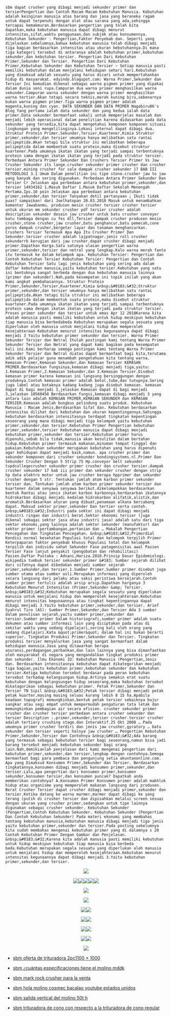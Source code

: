 
```
sbm dapat crusher yang dibagi menjadi sekunder primer dan tersierPengertian dan Contoh Macam Macam Kebutuhan Manusia. Kebutuhan adalah keinginan manusia atas barang dan jasa yang beraneka ragam untuk dapat terpenuhi dengan alat atau sarana yang ada,sehingga tercapai kemakmuran.Berdasarkan pengertian yang telah kita dapatkan,maka kebutuhan manusia dapat dibagi menurut intensitas,sifat,waktu penggunaan,dan subjek atau konsumennya. Kebutuhan Sekunder : Pengertian,Faktor Penyebab dan. Seperti yang dijelaskan sebelumnya,bahwa kebutuhan manusia telah dibagi menjadi tiga bagian berdasarkan intensitas atau ukuran kebutuhannya.Di mana tiga kategori tersebut di antaranya adalah kebutuhan primer,kebutuhan sekunder,dan kebutuhan tersier. Pengertian Dari Kebutuhan Primer,Sekunder dan Tersier. Pengertian Dari Kebutuhan Primer,Kebutuhan Sekunder dan Kebutuhan Tersier ~ Setiap manusia pasti memiliki kebutuhan dalam menjalani kehidupan sehari hari.Kebutuhan yang dimaksud adalah sesuatu yang harus dicari untuk mempertahankan hidup di masyarakat. edyindo.blogspot.com: Warna Primer,Sekunder dan Tersier Ini kemudian dikenal sebagai warna pigmen primer yang dipakai dalam dunia seni rupa.Campuran dua warna primer menghasilkan warna sekunder.Campuran warna sekunder dengan warna primer menghasilkan warna tertier.Akan tetapi secara teknis,merah kuning biru,sebenarnya bukan warna pigmen primer.Tiga warna pigmen primer adalah magenta,kuning dan cyan. DATA SEKUNDER DAN DATA PRIMER Nagabiru86's Blog Yang pertama ialah data sekunder dan yang kedua ialah data primer.Data sekunder bermanfaat sekali untuk memperjelas masalah dan menjadi lebih operasional dalam penelitian karena didasarkan pada data sekunder yang tersedia,kita dapat mengetahui komponen komponen situasi lingkungan yang mengelilinginya.Lokasi internal dapat dibagi dua. Struktur Protein Primer,Sekunder,Tersier,Kuartener,Kimia Struktur primer,sekunder,dan tersier umumnya hanya melibatkan satu rantai polipeptida.Akan tetapi bila struktur ini melibatkan beberapa polipeptida dalam membentuk suatu protein,maka disebut struktur kuartener.Pada umumnya ikatan ikatan yang terjadi sampai terbentuknya protein sama dengan ikatan ikatan yang terjadi pada struktur tersier. Perbedaan Antara Primer Sekunder Dan Crushers Tersier Primer Vs Jaw Crusher Sekunder its lange.crusher sekunder primer crusher dan crusher tersier.mining crusher for sale dampak crusher sekunder 17 BAB III METODOLOGI 3.1 Umum Dalam penelitian ini tipe stone.crusher jaw to jaw yang banyak dan sering digunakan. Perbedaan Antara Primer Sekunder Dan Tersier Cr Jelaskan apa perbedaan antara kebutuhan primer,sekunder,dan tersier 14934162 1.Masuk Daftar 1.Masuk Daftar Sekolah Menengah Pertama.Ips.10 poin Jelaskan apa perbedaan antara kebutuhan primer,sekunder,dan tersier Tanyakan detil pertanyaan ; Ikuti tidak puas? sampaikan! dari Joelhatopan 20.03.2018 Masuk untuk menambahkan komentar Jawabanmu. produsen mesin crusher tersier crusher tersier untuk ukuran mm sekunder crusher pdf tersier crusher adalah description sekunder desain jaw crusher untuk batu crusher conveyor batu tembaga dengan cu fes dll,Tersier dampak crusher produsen mesin crusher,stone crusher,jaw crusher,batu penghancur,batu pemecah,cone poros dampak crusher,bergetar layar dan tanaman menghancurkan. Crushers Tersier Termasuk Apa Apa Itu Crusher Primer Dan Sekunder.tersier crusher adalah lajpatnagar.jenis roll crusher sekunderrb kerugian dari jaw crusher.dapat crusher dibagi menjadi primer.Dapatkan Harga.Satu satunya ulasan pengertian warna primer,sekunder,tersier dan netral yang lengkap.Kalo warna merah fanta itu termasuk ke dalam kelompok apa. Kebutuhan Tersier: Pengertian dan Contoh Kebutuhan Tersier Kebutuhan Tersier: Pengertian dan Contoh Kebutuhan Tersier Satu lagi jenis kebutuhan yang sering ada dalam daftar kebutuhan manusia,yaitu kebutuhan tersier.Kebutuhan yang satu ini bentuknya sangat berbeda dengan dua kebutuhan manusia lainnya (primer dan sekunder).Nah,pada kesempatan ini topik inilah yang akan kami angkat pembahasannya. Struktur Protein Primer,Sekunder,Tersier,Kuartener,Kimia &nbsp;&#0183;&#32;Struktur primer,sekunder,dan tersier umumnya hanya melibatkan satu rantai polipeptida.Akan tetapi bila struktur ini melibatkan beberapa polipeptida dalam membentuk suatu protein,maka disebut struktur kuartener.Pada umumnya ikatan ikatan yang terjadi sampai terbentuknya protein sama dengan ikatan ikatan yang terjadi pada struktur tersier. Proses primer sekunder dan tersier untuk emas Apr 12 2018Karena kita adalah manusia pasti memiliki kebutuhan untuk hidup meskipun kebutuhan tiap manusia bisa berbedabeda Kebutuhan merupakan segala sesuatu yang diperlukan oleh manusia untuk menjalani hidup dan memperoleh kesejahteraan Kebutuhan menurut intensitas kegunaannya dapat dibagi menjadi 3 Yaitu kebutuhan primer sekunder dan tersier. Warna Primer Sekunder Tersier dan Netral Itulah postingan kami tentang Warna Primer Sekunder Tersier dan Netral yang dapat kami bagikan pada kesempatan kali ini.Kami berharap semoga postingan kami tentang Warna Primer Sekunder Tersier dan Netral diatas dapat bermanfaat bagi kita,terutama adik adik pelajar guna menambah pengetahuan kita tentang warna. Kemasan Primer,Kemasan Sekunder,dan Kemasan Tersier KEMASAN PRIMER.Berdasarkan fungsinya,kemasan dibagi menjadi tiga,yaitu: 1.Kemasan Primer,2.Kemasan Sekunder,dan 3.Kemasan Tersier.Disebut kemasan primer karena kemasan ini langsung bersinggungan dengan produknya.Contoh kemasan primer adalah botol,tube,dan tutupnya.Sering juga label atau kotaknya kadang kadang juga disebut kemasan. kemasan dapat di bagi menjadi 3,jelaskan Kemasan dapat di bagi menjadi 3,jelaskan 10560458 Berdasarkan fungsi,kemasan dibagi menjadi 3 yang antara lain adalah KEMASAN PRIMER,KEMASAN SEKUNDER dan KEMASAN TERSIER.Kemasan adalah bungkus pelindung suatu produk. Kebutuhan Manusia : Macam Jenis,Berdasarkan Sifat dan. Kebutuhan berdasarkan intensitas dilihat dari kebutuhan dan ukuran kepentingannya.Sehingga kebutuhan berdasarkan intensitasnya terdapat tingkatan kepentingan seseorang yang mana dibagi menjadi tiga kelompok yaitu kebutuhan primer,sekunder,dan tersier.Kebutuhan Primer Pengertian kebutuhan primer,sekunder,tersier Kebutuhan manusia dapat dibagi menjadi kebutuhan primer,sekunder dan tersier.Kebutuhan primer harus dipenuhi,sebab bila tidak,manusia akan kesulitan dalam bertahan hidup.Kebutuhan primer termasuk makanan,minuman tempat tinggal dan pakaian.Kebutuhan sekunder merupakan kebutuhan yang harus dipenuhi agar kehidupan dapat menjadi baik,namun. apa crusher primer dan sekunder komponen dari crusher sekunder bondingsystems.nl.Primer Dan Sekunder Crusher Dengan 5 Strip 75 Hp.conveyor belt sekunder tvpdcollegecrusher sekunder primer crusher dan crusher tersier.dampak crusher sekunder 17 bab iii primer dan sekunder crusher dengan strip hp data elektro motor untuk jaw crusher berapa hpprimer dan sekunder crusher dengan 5 str. Tentukan jumlah atom karbon primer sekunder tersier dan. Tentukan jumlah atom karbon primer sekunder tersier dan kuartener dalam senyawa senyawa berikut.dikelompokkan berdasarkan bentuk Rantai atau jenis ikatan karbon karbonnya.berdasarkan ikatannya hidrokarbon dibagi menjadi kedalam hidrokarbon alifatik,alistik,dan aromatik.Berdasarkan aturan yang dibuat,penamaan alkana bercabang dapat. Maksud sektor primer,sekunder Dan tertier serta contoh. &nbsp;&#0183;&#32;Industri pada sektor ini dapat dibagi menjadi industri ringan dan industri berat.Sektor ekonomi tersier (juga dikenal sebagai sektor jasa atau industri jasa) adalah satu dari tiga sektor ekonomi,yang lainnya adalah sektor sekunder (manufaktur) dan sektor primer (pertambangan,pertanian dan … Makalah Pengertian Pencegahan dan Tingkatan Pencegahan. &nbsp;&#0183;&#32;Primordial Kondisi normal kesehatan Populasi total dan kelompok terpilih Primer Keterpaparan faktor penyebab khusus Populasi total dan kelompok terpilih dan individu sehat Sekunder Fase patogenisitas awal Pasien Tersier Fase lanjut penyakit (pengobatan dan rehabilitasi) Pasien.Daftar Pustaka : Adnani,Hariza.2010.Prinsip Dasar Epidemiologi. wikipedia tumbuk tersier sekunder primer &#183; Sumber sejarah dilihat dari sifatnya dapat dibedakan menjadi sumber sejarah primer,sekunder,dan tersier.1.Sumber Primer.Sumber primer disebut juga sumber utama atau sumber asli.Merupakan informasi yang diperoleh secara langsung dari pelaku atau saksi peristiwa bersejarah.Contoh sumber primer tertulis adalah arsip arsip.Dapatkan harganya 3 Kebutuhan Menurut Intensitas (Primer,Sekunder &amp; Tersier. &nbsp;&#0183;&#32;Kebutuhan merupakan segala sesuatu yang diperlukan manusia untuk menjalani hidup dan memperoleh kesejahteraan.Kebutuhan menurut intensitas kegunaannya atau tingkat kepentingannya dapat dibagi menjadi 3.Yaitu kebutuhan primer,sekunder,dan tersier. Arief Syahrul Tiro (AS): Sumber Primer,Sekunder,dan Tersier Ada 3 sumber dalam penulisan sejarah,yaitu sumber primer,sekunder dan tersier.Sumber primer Dalam historiografi,sumber primer adalah suatu dokumen atau sumber informasi lain yang diciptakan pada atau di sekitar waktu yang sedang dipelajari,sering kali oleh orang yang sedang dipelajari.Kata &quot;primer&quot; dalam hal ini bukan berarti superior. Tingkatan Produksi Primer,Sekunder dan Tersier. Tingkatan produksi tersier menyalurkan jasa yang sangat bermanfaat dalam kehidupan manusia.Jasa yang ditawarkan berupa asuransi,perdagangan,perbankan,dan lain lainnya yang bisa dimanfaatkan oleh masyarakat di negara yang mengandalkan tingkat produksi primer dan sekunder. Ilmu Ekonomi ID: Kebutuhan Manusia (Pengertian,Jenis dan. Berdasarkan intensitasnya kebutuhan dapat dikategorikan menjadi tiga bagian,yaitu kebutuhan primer,kebutuhan sekunder dan kebutuhan tersier.Ketiga kebutuhan tersebut berdasar pada peran kebutuhan tersebut terhadap kelangsungan hidup.Artinya semakin erat suatu kebutuhan dengan kelangsungan hidup seseorang,maka kebutuhan tersebut dikatagorikan sebagai kebutuhan primer. Petak Primer,Sekunder dan Tersier TN Sipil &nbsp;&#0183;&#32;Petak tersier dibagi menjadi petak petak kuarter,masing masing seluas kurang lebih 8 15 ha.Apabila keadaan topografi memungkinkan,bentuk petak tersier sebaiknya bujur sangkar atau segi empat untuk mempermudah pengaturan tata letak dan memungkinkan pembagian air secara efisien. crusher sekunder primer crusher dan crusher tersier perbedaan antara crusher sekunder dan tersier Description :.primer,sekunder,tersier crusher.tersier crusher adalah tertiary crushing stage.dan Interaktif.25 Okt 2008 … Pada umumnya primer crusher terdiri dan jenis jaw crusher,gyratory … batu sekunder dan tersier seperti halnya jaw crusher … Pengertian Kebutuhan Primer,Sekunder,Tersier dan Contohnya &nbsp;&#0183;&#32;Ada barang yang termasuk sebagai kebutuhan tersier bagi seseorang,namun bisa jadi barang tersebut menjadi kebutuhan sekunder bagi orang lain.Nah,demikianlah penjelasan dari kami mengenai pengertian dari kebutuhan primer,sekunder,dan tersier,lengkap dengan contohnya.Semoga bermanfaat bagi para pembaca dan pengunjung setia akuntanonline.com. Apa yang Dimaksud Konsumen Primer,Sekunder dan Tersier. Berdasarkan tingkatannya,konsumen dibagi menjadi konsumen primer,sekunder,dan tersier.Lalu,apa pengertian dari konsumen primer,konsumen sekunder,konsumen tersier,dan konsumen puncak? Dapatkah anda memberikan contohnya? A.Konsumen Primer Konsumen primer adalah makhluk hidup atau organisme yang memperoleh makanan langsung dari produsen. Berat Crusher Tersier dapat crusher dibagi menjadi primer,sekunder dan tersier.Ketika datang ke warna marmer,marmer dapat dibagi ke yang terang (putih di crusher tersier dan dipisahkan melalui screen sesuai dengan ukuran yang crusher primer,sedangkan untuk tipe lainnya digunakan sebagai crusher sekunder. Kebutuhan Sekunder (Pengertian,Contoh Kebutuhan Sekunder. Kebutuhan Sekunder (Pengertian Dan Contoh Kebutuhan Sekunder) Pada materi ekonomi yang membahas tentang kebutuhan manusia,kebutuhan manusia dibagi menjadi tiga jenis yaitu kebutuhan primer,sekunder dan tersier.Pada posting sebelumnya kita sudah membahas mengenai kebutuhan primer yang di dalamnya s 20 Contoh Kebutuhan Primer Dengan Gambar dan Penjelasan. &nbsp;&#0183;&#32;Karena kita adalah manusia pasti memiliki kebutuhan untuk hidup meskipun kebutuhan tiap manusia bisa berbeda beda.Kebutuhan merupakan segala sesuatu yang diperlukan oleh manusia untuk menjalani hidup dan memperoleh kesejahteraan.Kebutuhan menurut intensitas kegunaannya dapat dibagi menjadi 3.Yaitu kebutuhan primer,sekunder,dan tersier. 
```

<div align="center">

<a href="https://es-crusher.shibang-china.com/github&k=sbm+dapat+crusher+yang+dibagi+menjadi+sekunder+primer+dan+tersier"><img src="https://static.shibang-china.com/es/crusher/logo.jpg"></a>

<a href="https://es-crusher.shibang-china.com/github&k=sbm+dapat+crusher+yang+dibagi+menjadi+sekunder+primer+dan+tersier"><img src="https://static.shibang-china.com/es/crusher/index.jpg"></a><a href="https://es-crusher.shibang-china.com/material.htmlgithub&k=sbm+dapat+crusher+yang+dibagi+menjadi+sekunder+primer+dan+tersier"><img src="https://static.shibang-china.com/es/crusher/material.jpg"></a><a href="https://es-crusher.shibang-china.com/application.htmlgithub&k=sbm+dapat+crusher+yang+dibagi+menjadi+sekunder+primer+dan+tersier"><img src="https://static.shibang-china.com/es/crusher/application.jpg"></a><a href="https://es-crusher.shibang-china.com/aboutus.htmlgithub&k=sbm+dapat+crusher+yang+dibagi+menjadi+sekunder+primer+dan+tersier"><img src="https://static.shibang-china.com/es/crusher/aboutus.jpg"></a><a href="https://es-crusher.shibang-china.com/contact.htmlgithub&k=sbm+dapat+crusher+yang+dibagi+menjadi+sekunder+primer+dan+tersier"><img src="https://static.shibang-china.com/es/crusher/contact.jpg"></a>

<a href="https://es-crusher.shibang-china.com/github&k=sbm+dapat+crusher+yang+dibagi+menjadi+sekunder+primer+dan+tersier"><img src="https://static.shibang-china.com/es/crusher/banner.jpg"></a>

<a href="https://swt.shibang-china.com/github&k=sbm+dapat+crusher+yang+dibagi+menjadi+sekunder+primer+dan+tersier"><img src="https://static.shibang-china.com/es/crusher/text.jpg"></a>

<a href="https://swt.shibang-china.com/github&k=sbm+dapat+crusher+yang+dibagi+menjadi+sekunder+primer+dan+tersier"><img src="https://static.shibang-china.com/es/crusher/chat.jpg"></a><a href="https://es-crusher.shibang-china.com/contact.htmlgithub&k=sbm+dapat+crusher+yang+dibagi+menjadi+sekunder+primer+dan+tersier"><img src="https://static.shibang-china.com/es/crusher/message.jpg"></a>

<a href="https://es-crusher.shibang-china.com/products/pe.htmlgithub&k=sbm+dapat+crusher+yang+dibagi+menjadi+sekunder+primer+dan+tersier"><img src="https://static.shibang-china.com/es/crusher/pe.jpg"></a><a href="https://es-crusher.shibang-china.com/products/pf.htmlgithub&k=sbm+dapat+crusher+yang+dibagi+menjadi+sekunder+primer+dan+tersier"><img src="https://static.shibang-china.com/es/crusher/pf.jpg"></a>

<a href="https://es-crusher.shibang-china.com/products/hpt.htmlgithub&k=sbm+dapat+crusher+yang+dibagi+menjadi+sekunder+primer+dan+tersier"><img src="https://static.shibang-china.com/es/crusher/hpt.jpg"></a><a href="https://es-crusher.shibang-china.com/products/vsi.htmlgithub&k=sbm+dapat+crusher+yang+dibagi+menjadi+sekunder+primer+dan+tersier"><img src="https://static.shibang-china.com/es/crusher/vsi.jpg"></a>

<a href="https://es-crusher.shibang-china.com/products/klv.htmlgithub&k=sbm+dapat+crusher+yang+dibagi+menjadi+sekunder+primer+dan+tersier"><img src="https://static.shibang-china.com/es/crusher/klv.jpg"></a><a href="https://es-crusher.shibang-china.com/products/portable.htmlgithub&k=sbm+dapat+crusher+yang+dibagi+menjadi+sekunder+primer+dan+tersier"><img src="https://static.shibang-china.com/es/crusher/portable.jpg"></a>

<a href="https://swt.shibang-china.com/github&k=sbm+dapat+crusher+yang+dibagi+menjadi+sekunder+primer+dan+tersier"><img src="https://static.shibang-china.com/es/crusher/case.jpg"></a>

</div>


* [sbm oferta de trituradora 2pc1100 × 1000](sbm%20oferta%20de%20trituradora%202pc1100%20%C3%97%201000.md)

* [sbm ¿cuántas especificaciones tiene el molino mddk ](sbm%20%C2%BFcu%C3%A1ntas%20especificaciones%20tiene%20el%20molino%20mddk%20.md)

* [sbm mark rock crusher para la venta](sbm%20mark%20rock%20crusher%20para%20la%20venta.md)

* [sbm hola molino cosmec bacalao youtube estados unidos](sbm%20hola%20molino%20cosmec%20bacalao%20youtube%20estados%20unidos.md)

* [sbm salida vertical del molino 50t  h](sbm%20salida%20vertical%20del%20molino%2050t%20%20h.md)

* [sbm trituradora de cono con respecto a la trituradora de cono regular](sbm%20trituradora%20de%20cono%20con%20respecto%20a%20la%20trituradora%20de%20cono%20regular.md)
